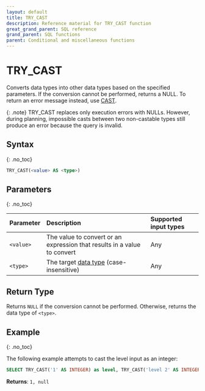 ```yaml
---
layout: default
title: TRY_CAST
description: Reference material for TRY_CAST function
great_grand_parent: SQL reference
grand_parent: SQL functions
parent: Conditional and miscellaneous functions
---
```


# TRY_CAST

Converts data types into other data types based on the specified parameters. If the conversion cannot be performed, returns a NULL. To return an error message instead, use [CAST](./cast.md).

{: .note}
TRY_CAST replaces only execution errors with NULLs. However, during planning, impossible casts between two non-castable types still produce an error because the query is invalid.

## Syntax
{: .no_toc}

```sql
TRY_CAST(<value> AS <type>)
```

## Parameters 
{: .no_toc}

| Parameter | Description                   |Supported input types | 
| :--------- | :-------------------|:-------------|
| `<value>` | The value to convert or an expression that results in a value to convert | Any | 
| `<type>`  | The target [data type](../../data-types.md) (case-insensitive) | Any | 

## Return Type
Returns `NULL` if the conversion cannot be performed. Otherwise, returns the data type of `<type>`. 

## Example
{: .no_toc}

The following example attempts to cast the level input as an integer: 

```sql
SELECT TRY_CAST('1' AS INTEGER) as level, TRY_CAST('level 2' AS INTEGER) as current_level;
```

**Returns**: `1, null`
